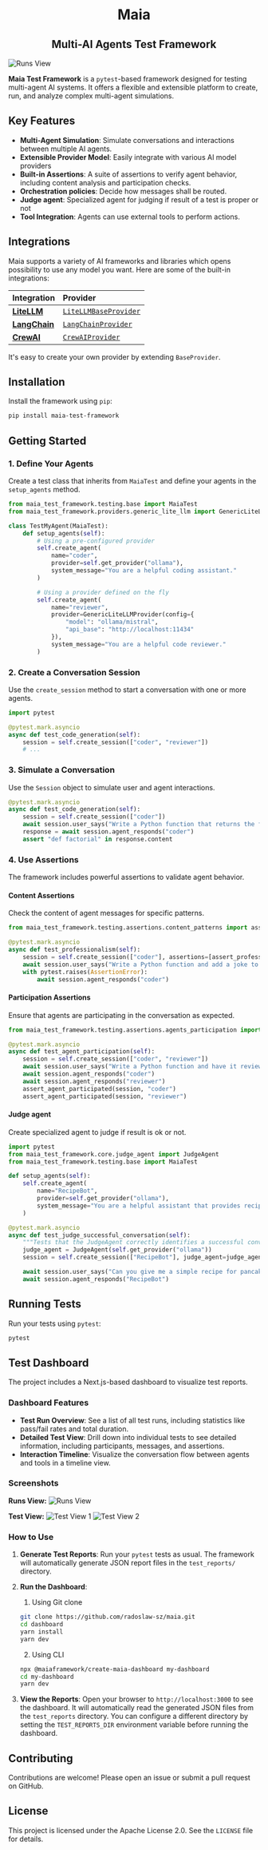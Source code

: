 <h1 align="center">
  Maia
</h1>
<h2 align="center">
  Multi-AI Agents Test Framework
</h2>

![Runs View](docs/runs-view.png)

**Maia Test Framework** is a `pytest`-based framework designed for testing multi-agent AI systems. It offers a flexible and extensible platform to create, run, and analyze complex multi-agent simulations.

## Key Features

- **Multi-Agent Simulation**: Simulate conversations and interactions between multiple AI agents.
- **Extensible Provider Model**: Easily integrate with various AI model providers
- **Built-in Assertions**: A suite of assertions to verify agent behavior, including content analysis and participation checks.
- **Orchestration policies**: Decide how messages shall be routed.
- **Judge agent**: Specialized agent for judging if result of a test is proper or not
- **Tool Integration**: Agents can use external tools to perform actions.

## Integrations

Maia supports a variety of AI frameworks and libraries which opens possibility to use any model you want. Here are some of the built-in integrations:

| Integration | Provider |
| :--- | :--- |
| [**LiteLLM**](https://github.com/BerriAI/litellm) | [`LiteLLMBaseProvider`](framework/src/maia_test_framework/providers/litellm_base.py) |
| [**LangChain**](https://github.com/langchain-ai/langchain) | [`LangChainProvider`](framework/src/maia_test_framework/providers/langchain.py) |
| [**CrewAI**](https://github.com/crewAIInc/crewAI) | [`CrewAIProvider`](framework/src/maia_test_framework/providers/crewai.py) |

It's easy to create your own provider by extending `BaseProvider`.

## Installation

Install the framework using `pip`:

```bash
pip install maia-test-framework
```

## Getting Started

### 1. Define Your Agents

Create a test class that inherits from `MaiaTest` and define your agents in the `setup_agents` method.

```python
from maia_test_framework.testing.base import MaiaTest
from maia_test_framework.providers.generic_lite_llm import GenericLiteLLMProvider

class TestMyAgent(MaiaTest):
    def setup_agents(self):
        # Using a pre-configured provider
        self.create_agent(
            name="coder",
            provider=self.get_provider("ollama"),
            system_message="You are a helpful coding assistant."
        )

        # Using a provider defined on the fly
        self.create_agent(
            name="reviewer",
            provider=GenericLiteLLMProvider(config={
                "model": "ollama/mistral",
                "api_base": "http://localhost:11434"
            }),
            system_message="You are a helpful code reviewer."
        )
```

### 2. Create a Conversation Session

Use the `create_session` method to start a conversation with one or more agents.

```python
import pytest

@pytest.mark.asyncio
async def test_code_generation(self):
    session = self.create_session(["coder", "reviewer"])
    # ...
```

### 3. Simulate a Conversation

Use the `Session` object to simulate user and agent interactions.

```python
@pytest.mark.asyncio
async def test_code_generation(self):
    session = self.create_session(["coder"])
    await session.user_says("Write a Python function that returns the factorial of a number.")
    response = await session.agent_responds("coder")
    assert "def factorial" in response.content
```

### 4. Use Assertions

The framework includes powerful assertions to validate agent behavior.

#### Content Assertions

Check the content of agent messages for specific patterns.

```python
from maia_test_framework.testing.assertions.content_patterns import assert_professional_tone

@pytest.mark.asyncio
async def test_professionalism(self):
    session = self.create_session(["coder"], assertions=[assert_professional_tone])
    await session.user_says("Write a Python function and add a joke to the comments.")
    with pytest.raises(AssertionError):
        await session.agent_responds("coder")
```

#### Participation Assertions

Ensure that agents are participating in the conversation as expected.

```python
from maia_test_framework.testing.assertions.agents_participation import assert_agent_participated

@pytest.mark.asyncio
async def test_agent_participation(self):
    session = self.create_session(["coder", "reviewer"])
    await session.user_says("Write a Python function and have it reviewed.")
    await session.agent_responds("coder")
    await session.agent_responds("reviewer")
    assert_agent_participated(session, "coder")
    assert_agent_participated(session, "reviewer")
```

#### Judge agent

Create specialized agent to judge if result is ok or not.

```python
import pytest
from maia_test_framework.core.judge_agent import JudgeAgent
from maia_test_framework.testing.base import MaiaTest

def setup_agents(self):
    self.create_agent(
        name="RecipeBot",
        provider=self.get_provider("ollama"),
        system_message="You are a helpful assistant that provides recipes.",
    )

@pytest.mark.asyncio
async def test_judge_successful_conversation(self):
    """Tests that the JudgeAgent correctly identifies a successful conversation."""
    judge_agent = JudgeAgent(self.get_provider("ollama"))
    session = self.create_session(["RecipeBot"], judge_agent=judge_agent)

    await session.user_says("Can you give me a simple recipe for pancakes?")
    await session.agent_responds("RecipeBot")
```

## Running Tests

Run your tests using `pytest`:

```bash
pytest
```

## Test Dashboard

The project includes a Next.js-based dashboard to visualize test reports.

### Dashboard Features
- **Test Run Overview**: See a list of all test runs, including statistics like pass/fail rates and total duration.
- **Detailed Test View**: Drill down into individual tests to see detailed information, including participants, messages, and assertions.
- **Interaction Timeline**: Visualize the conversation flow between agents and tools in a timeline view.

### Screenshots

**Runs View:**
![Runs View](docs/runs-view.png)

**Test View:**
![Test View 1](docs/test-view-1.png)
![Test View 2](docs/test-view-2.png)

### How to Use

1.  **Generate Test Reports**: Run your `pytest` tests as usual. The framework will automatically generate JSON report files in the `test_reports/` directory.

2.  **Run the Dashboard**:
    1. Using Git clone  

    ```bash
    git clone https://github.com/radoslaw-sz/maia.git
    cd dashboard
    yarn install
    yarn dev
    ```
    2. Using CLI
    ```bash
    npx @maiaframework/create-maia-dashboard my-dashboard
    cd my-dashboard
    yarn dev
    ```

3.  **View the Reports**: Open your browser to `http://localhost:3000` to see the dashboard. It will automatically read the generated JSON files from the `test_reports` directory. You can configure a different directory by setting the `TEST_REPORTS_DIR` environment variable before running the dashboard.

## Contributing

Contributions are welcome! Please open an issue or submit a pull request on GitHub.

## License

This project is licensed under the Apache License 2.0. See the `LICENSE` file for details.
